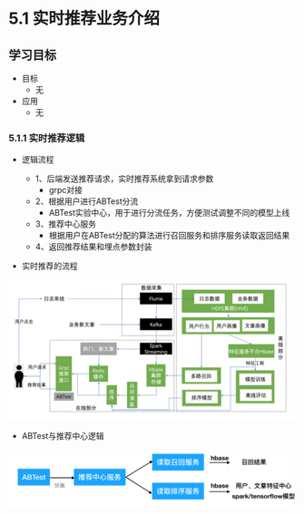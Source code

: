 # 5.1 实时推荐业务介绍

## 学习目标

- 目标
  - 无
- 应用
  - 无

### 5.1.1 实时推荐逻辑

* 逻辑流程
  * 1、后端发送推荐请求，实时推荐系统拿到请求参数
    * grpc对接
  * 2、根据用户进行ABTest分流
    * ABTest实验中心，用于进行分流任务，方便测试调整不同的模型上线
  * 3、推荐中心服务
    * 根据用户在ABTest分配的算法进行召回服务和排序服务读取返回结果
  * 4、返回推荐结果和埋点参数封装

* 实时推荐的流程

![](../images/黑马头条推荐流程图.png)

* ABTest与推荐中心逻辑

![](../images/abtest与推荐中心逻辑.png)

